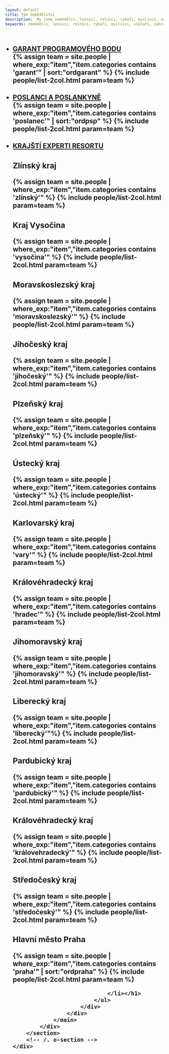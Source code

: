 ```yaml
---
layout: default
title: Tým Zemědělství
description:  My jsme zemědělci, lesníci, rolníci, rybáři, myslivci, včelaří, zahrádkáři, piráti, pirátky, chovatelé.
keywords: zemědělci, lesníci, rolníci, rybáři, myslivci, včelaři, zahrádkáři, chovatelé, piráti, pirátky, příznivci
---
```

<div class="row o-section-block o-section-block--divided">
    <div class="medium-12 large-12 columns">
        <section class="o-section">
            <div class="o-section-inner">
                <main class="o-section-block">
                    <div class="c-BasicPage">
                        <div class="c-BasicPage-content">
                            <ul class="c-simple-accordion" data-accordion="" data-options="allowAllClosed: true">
                                <h1><li class="c-simple-accordion-item is-active" data-accordion-item="">
                                    <a href="#garant" class="c-simple-accordion-title">GARANT PROGRAMOVÉHO BODU</a>
                                    <div id="garant" class="c-simple-accordion-content" data-tab-content="">
                                        {% assign team = site.people | where_exp:"item","item.categories contains 'garant'" | sort:"ordgarant" %}
                                        {% include people/list-2col.html param=team %}
                                    </div>
                                </li></h1>
                            </ul>
                            <ul class="c-simple-accordion" data-accordion="" data-options="allowAllClosed: true">
                                <h1><li class="c-simple-accordion-item" data-accordion-item="">
                                    <a href="#snemovna" class="c-simple-accordion-title">POSLANCI A POSLANKYNĚ</a>
                                    <div id="snemovna" class="c-simple-accordion-content" data-tab-content="">
                                        {% assign team = site.people | where_exp:"item","item.categories contains 'poslanec'" | sort:"ordpsp" %}
                                        {% include people/list-2col.html param=team %}
                                    </div>
                                </li></h1>
                            </ul>
                            <ul class="c-simple-accordion" data-accordion="" data-options="allowAllClosed: true">
                                <h1><li class="c-simple-accordion-item" data-accordion-item="">
                                    <a href="#ket" class="c-simple-accordion-title">KRAJŠTÍ EXPERTI RESORTU</a>
                                    <div id="ket" class="c-simple-accordion-content" data-tab-content="">
                                        <div class="c-simple-accordion-content-block">
                                            <h3>Zlínský kraj</h3>
                                            {% assign team = site.people | where_exp:"item","item.categories contains 'zlínský'" %}
                                            {% include people/list-2col.html param=team %}
                                        </div>
                                      <div class="c-simple-accordion-content-block">
                                            <h3>Kraj Vysočina</h3>
                                            {% assign team = site.people | where_exp:"item","item.categories contains 'vysočina'" %}
                                            {% include people/list-2col.html param=team %}
                                        </div>
                                        <div class="c-simple-accordion-content-block">
                                            <h3>Moravskoslezský kraj</h3>
                                            {% assign team = site.people | where_exp:"item","item.categories contains 'moravskoslezský'" %}
                                            {% include people/list-2col.html param=team %}
                                        </div>
                                        <div class="c-simple-accordion-content-block">
                                            <h3>Jihočeský kraj</h3>
                                            {% assign team = site.people | where_exp:"item","item.categories contains 'jihočeský'" %}
                                            {% include people/list-2col.html param=team %}
                                       </div>
                                       <div class="c-simple-accordion-content-block">
                                            <h3>Plzeňský kraj</h3>
                                            {% assign team = site.people | where_exp:"item","item.categories contains 'plzeňský'" %}
                                            {% include people/list-2col.html param=team %}
                                       </div>
                                        <div class="c-simple-accordion-content-block">
                                            <h3>Ústecký kraj</h3>
                                            {% assign team = site.people | where_exp:"item","item.categories contains 'ústecký'" %}
                                            {% include people/list-2col.html param=team %}
                                        </div>
                                        <div class="c-simple-accordion-content-block">
                                            <h3>Karlovarský kraj</h3>
                                            {% assign team = site.people | where_exp:"item","item.categories contains 'vary'" %}
                                            {% include people/list-2col.html param=team %}
                                        </div>
                                        <div class="c-simple-accordion-content-block">
                                            <h3>Královéhradecký kraj</h3>
                                            {% assign team = site.people | where_exp:"item","item.categories contains 'hradec'" %}
                                            {% include people/list-2col.html param=team %}
                                       </div>
                                       <div class="c-simple-accordion-content-block">
                                            <h3>Jihomoravský kraj</h3>
                                            {% assign team = site.people | where_exp:"item","item.categories contains 'jihomoravský'" %}
                                            {% include people/list-2col.html param=team %}
                                       </div>
                                        <div class="c-simple-accordion-content-block">
                                            <h3>Liberecký kraj</h3>
                                            {% assign team = site.people | where_exp:"item","item.categories contains 'liberecký'"%}
                                            {% include people/list-2col.html param=team %}
                                        </div>
                                        <div class="c-simple-accordion-content-block">
                                            <h3>Pardubický kraj</h3>
                                            {% assign team = site.people | where_exp:"item","item.categories contains 'pardubický'" %}
                                            {% include people/list-2col.html param=team %}
                                        </div>
                                        <div class="c-simple-accordion-content-block">
                                            <h3>Královéhradecký kraj</h3>
                                            {% assign team = site.people | where_exp:"item","item.categories contains 'královehradecký'" %}
                                            {% include people/list-2col.html param=team %}
                                       </div>
                                       <div class="c-simple-accordion-content-block">
                                            <h3>Středočeský kraj</h3>
                                            {% assign team = site.people | where_exp:"item","item.categories contains 'středočeský'" %}
                                            {% include people/list-2col.html param=team %}
                                       </div>
                                        <div class="c-simple-accordion-content-block">
                                            <h3>Hlavní město Praha</h3>
                                            {% assign team = site.people | where_exp:"item","item.categories contains 'praha'" | sort:"ordpraha" %}
                                            {% include people/list-2col.html param=team %}
                                        </div>
                                  </div>

                                </li></h1>
                            </ul>
                        </div>
                    </div>
                </main>
            </div>
        </section>
        <!-- /. o-section -->
    </div>
</div>
